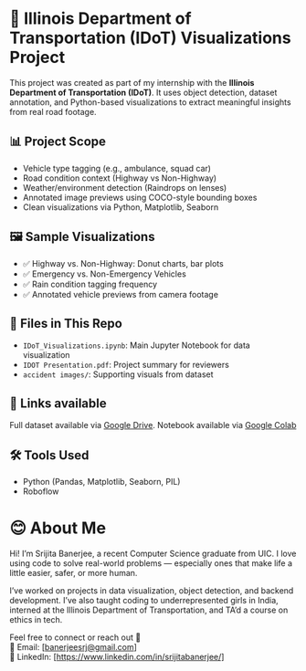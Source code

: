 # 🚧 Illinois Department of Transportation (IDoT) Visualizations Project

This project was created as part of my internship with the **Illinois Department of Transportation (IDoT)**. It uses object detection, dataset annotation, and Python-based visualizations to extract meaningful insights from real road footage.

## 📊 Project Scope

- Vehicle type tagging (e.g., ambulance, squad car)
- Road condition context (Highway vs Non-Highway)
- Weather/environment detection (Raindrops on lenses)
- Annotated image previews using COCO-style bounding boxes
- Clean visualizations via Python, Matplotlib, Seaborn

## 🖼️ Sample Visualizations

- ✅ Highway vs. Non-Highway: Donut charts, bar plots
- ✅ Emergency vs. Non-Emergency Vehicles
- ✅ Rain condition tagging frequency
- ✅ Annotated vehicle previews from camera footage

## 📂 Files in This Repo

- `IDoT_Visualizations.ipynb`: Main Jupyter Notebook for data visualization
- `IDOT Presentation.pdf`: Project summary for reviewers
- `accident images/`: Supporting visuals from dataset

## 🔗 Links available
Full dataset available via [Google Drive]([https://drive.google.com/your-link-here](https://drive.google.com/file/d/1RlXaxoTCfnEkwtVVOQgU0sZD75CTQ9bD/view?usp=sharing)).
Notebook available via [Google Colab](https://colab.research.google.com/drive/1lNyqeUdJy0OACanQ3rBZDV9eaVyWwwW3?usp=sharing)

## 🛠️  Tools Used

- Python (Pandas, Matplotlib, Seaborn, PIL)
- Roboflow

# 😊 About Me
Hi! I’m Srijita Banerjee, a recent Computer Science graduate from UIC. I love using code to solve real-world problems — especially ones that make life a little easier, safer, or more human.

I’ve worked on projects in data visualization, object detection, and backend development. I’ve also taught coding to underrepresented girls in India, interned at the Illinois Department of Transportation, and TA’d a course on ethics in tech.

Feel free to connect or reach out 🫶  
📧 Email: [banerjeesrj@gmail.com]  
🔗 LinkedIn: [https://www.linkedin.com/in/srijitabanerjee/]
